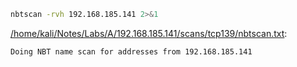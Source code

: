 ```bash
nbtscan -rvh 192.168.185.141 2>&1
```

[/home/kali/Notes/Labs/A/192.168.185.141/scans/tcp139/nbtscan.txt](file:///home/kali/Notes/Labs/A/192.168.185.141/scans/tcp139/nbtscan.txt):

```
Doing NBT name scan for addresses from 192.168.185.141



```
